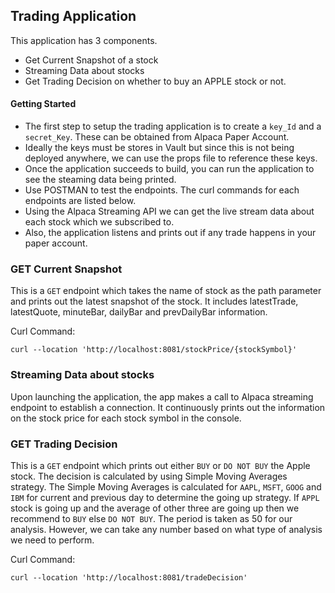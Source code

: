 ## Trading Application
This application has 3 components.
- Get Current Snapshot of a stock
- Streaming Data about stocks
- Get Trading Decision on whether to buy an APPLE stock or not.

#### Getting Started
- The first step to setup the trading application is to create a `key_Id` and a `secret_Key`. These can be obtained from Alpaca Paper Account.
- Ideally the keys must be stores in Vault but since this is not being deployed anywhere, we can use the props file to reference these keys.
- Once the application succeeds to build, you can run the application to see the steaming data being printed.
- Use POSTMAN to test the endpoints. The curl commands for each endpoints are listed below.
- Using the Alpaca Streaming API we can get the live stream data about each stock which we subscribed to.
- Also, the application listens and prints out if any trade happens in your paper account. 

### GET Current Snapshot
This is a `GET` endpoint which takes the name of stock as the path parameter and prints out the latest snapshot of the stock. 
It includes latestTrade, latestQuote, minuteBar, dailyBar and prevDailyBar information. 

Curl Command:

```agsl
curl --location 'http://localhost:8081/stockPrice/{stockSymbol}'
```

### Streaming Data about stocks
Upon launching the application, the app makes a call to Alpaca streaming endpoint to establish a connection. 
It continuously prints out the information on the stock price for each stock symbol in the console.

### GET Trading Decision
This is a `GET` endpoint which prints out either `BUY` or `DO NOT BUY` the Apple stock.
The decision is calculated by using Simple Moving Averages strategy. 
The Simple Moving Averages is calculated for `AAPL`, `MSFT`, `GOOG` and `IBM` for current and previous day to determine the going up strategy.
If `APPL` stock is going up and the average of other three are going up then we recommend to `BUY` else `DO NOT BUY`.
The period is taken as 50 for our analysis. However, we can take any number based on what type of analysis we need to perform.

Curl Command:

```agsl
curl --location 'http://localhost:8081/tradeDecision'
```